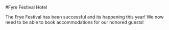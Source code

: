 #Fyre Festival Hotel

The Frye Festival has been successful and its happening this year!
We now need to be able to book accommodations for our honored guests!
